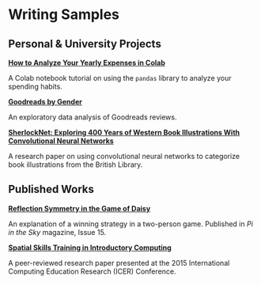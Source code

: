 # Writing Samples

## Personal & University Projects

**[How to Analyze Your Yearly Expenses in Colab](https://github.com/karen-wang/colab-yearly-expenses/blob/main/How_to_Analyze_Your_Yearly_Expenses_in_Colab.ipynb)**

A Colab notebook tutorial on using the `pandas` library to analyze your spending habits.

**[Goodreads by Gender](https://github.com/karen-wang/goodreads-by-gender)**

An exploratory data analysis of Goodreads reviews.

**[SherlockNet: Exploring 400 Years of Western Book Illustrations With Convolutional Neural Networks](sherlocknet.pdf)**

A research paper on using convolutional neural networks to categorize book illustrations from the British Library.

## Published Works

**[Reflection Symmetry in the Game of Daisy](pi_in_the_sky.pdf)**

An explanation of a winning strategy in a two-person game. Published in *Pi in the Sky* magazine, Issue 15.

**[Spatial Skills Training in Introductory Computing](spatial_skills.pdf)**

A peer-reviewed research paper presented at the 2015 International Computing Education Research (ICER) Conference.
